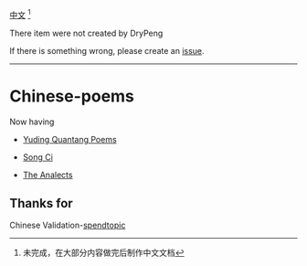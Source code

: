[中文](https://github.com/DryPeng/Chinese-poems/blob/main/Chinese_README.md) [^1]

[^1]: 未完成，在大部分内容做完后制作中文文档

There item were not created by DryPeng

If there is something wrong, please create an [issue](https://github.com/Drypeng/Chinese-poems/issues).

-------
# Chinese-poems

Now having 
- [Yuding Quantang Poems](https://github.com/Drypeng/Chinese-poems/tree/main/poems/Yuding%20Quantang%20Poems)

- [Song Ci](https://github.com/DryPeng/Chinese-poems/tree/main/ci/Song%20Ci)

- [The Analects](https://github.com/DryPeng/Chinese-poems/tree/main/The%20Analects)


## Thanks for

Chinese Validation-[spendtopic](https://github.com/spendtopic)
